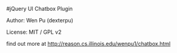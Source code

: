 #jQuery UI Chatbox Plugin

Author: Wen Pu (dexterpu)

License: MIT / GPL v2

find out more at http://reason.cs.illinois.edu/wenpu1/chatbox.html

